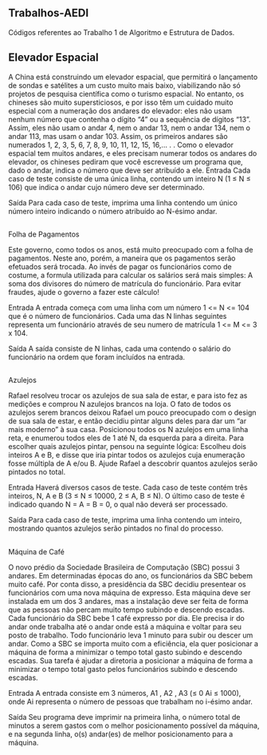 ## Trabalhos-AEDI

Códigos referentes ao Trabalho 1 de Algoritmo e Estrutura de Dados.

## Elevador Espacial

A China está construindo um elevador espacial, que permitirá o lançamento de sondas e satélites a um
custo muito mais baixo, viabilizando não só projetos de pesquisa científica como o turismo espacial.
No entanto, os chineses são muito supersticiosos, e por isso têm um cuidado muito especial com a
numeração dos andares do elevador: eles não usam nenhum número que contenha o dígito “4” ou a
sequência de dígitos “13”. Assim, eles não usam o andar 4, nem o andar 13, nem o andar 134, nem o andar
113, mas usam o andar 103. Assim, os primeiros andares são numerados 1, 2, 3, 5, 6, 7, 8, 9, 10, 11, 12, 15,
16,... . .
Como o elevador espacial tem muitos andares, e eles precisam numerar todos os andares do elevador, os
chineses pediram que você escrevesse um programa que, dado o andar, indica o número que deve ser
atribuído a ele.
Entrada
  Cada caso de teste consiste de uma única linha, contendo um inteiro N (1 ≤ N ≤ 106) que indica o andar
  cujo número deve ser determinado.

Saída
  Para cada caso de teste, imprima uma linha contendo um único número inteiro indicando o número
  atribuído ao N-ésimo andar.

##

Folha de Pagamentos

Este governo, como todos os anos, está muito preocupado com a folha de pagamentos. Neste ano, porém, a
maneira que os pagamentos serão efetuados será trocada. Ao invés de pagar os funcionários como de
costume, a formula utilizada para calcular os salários será mais simples: A soma dos divisores do número
de matrícula do funcionário.
Para evitar fraudes, ajude o governo a fazer este cálculo!

Entrada
  A entrada começa com uma linha com um número 1 <= N <= 104 que é o número de funcionários. Cada
  uma das N linhas seguintes representa um funcionário através de seu numero de matrícula
  1 <= M <= 3 x 104.

Saída
  A saída consiste de N linhas, cada uma contendo o salário do funcionário na ordem que foram incluídos na
  entrada.

##

Azulejos

Rafael resolveu trocar os azulejos de sua sala de estar, e para isto fez as medições e comprou N azulejos
brancos na loja.
O fato de todos os azulejos serem brancos deixou Rafael um pouco preocupado com o design de sua sala
de estar, e então decidiu pintar alguns deles para dar um “ar mais moderno” à sua casa.
Posicionou todos os N azulejos em uma linha reta, e enumerou todos eles de 1 até N, da esquerda para a
direita.
Para escolher quais azulejos pintar, pensou na seguinte lógica: Escolheu dois inteiros A e B, e disse que iria
pintar todos os azulejos cuja enumeração fosse múltipla de A e/ou B.
Ajude Rafael a descobrir quantos azulejos serão pintados no total.

Entrada
  Haverá diversos casos de teste. Cada caso de teste contém três inteiros, N, A e B
  (3 ≤ N ≤ 10000, 2 ≤ A, B ≤ N).
  O último caso de teste é indicado quando N = A = B = 0, o qual não deverá ser processado.

Saída
  Para cada caso de teste, imprima uma linha contendo um inteiro, mostrando quantos azulejos serão
  pintados no final do processo.

##

Máquina de Café

O novo prédio da Sociedade Brasileira de Computação (SBC) possui 3 andares. Em determinadas épocas
do ano, os funcionários da SBC bebem muito café. Por conta disso, a presidência da SBC decidiu
presentear os funcionários com uma nova máquina de expresso. Esta máquina deve ser instalada em um
dos 3 andares, mas a instalação deve ser feita de forma que as pessoas não percam muito tempo subindo e
descendo escadas.
Cada funcionário da SBC bebe 1 café expresso por dia. Ele precisa ir do andar onde trabalha até o andar
onde está a máquina e voltar para seu posto de trabalho. Todo funcionário leva 1 minuto para subir ou
descer um andar. Como a SBC se importa muito com a eficiência, ela quer posicionar a máquina de forma
a minimizar o tempo total gasto subindo e descendo escadas.
Sua tarefa é ajudar a diretoria a posicionar a máquina de forma a minimizar o tempo total gasto pelos
funcionários subindo e descendo escadas.

Entrada
  A entrada consiste em 3 números, A1 , A2 , A3 (≤ 0 Ai ≤ 1000), onde Ai representa o número de pessoas
  que trabalham no i-ésimo andar.

Saída
  Seu programa deve imprimir na primeira linha, o número total de minutos a serem gastos com o melhor
  posicionamento possível da máquina, e na segunda linha, o(s) andar(es) de melhor posicionamento para a
  máquina.
